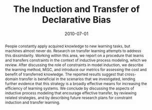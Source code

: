 ---
title: 'The Induction and Transfer of Declarative Bias'

# Authors
# If you created a profile for a user (e.g. the default `admin` user), write the username (folder name) here
# and it will be replaced with their full name and linked to their profile.
authors:
  - admin
  - Ljupčo Todorovski

# # Author notes (optional)
# author_notes:
#   - 'Equal contribution'
#   - 'Equal contribution'

date: '2010-07-01'
doi: ''

# Schedule page publish date (NOT publication's date).
publishDate: '2017-01-01T00:00:00Z'

# Publication type.
# Legend: 0 = Uncategorized; 1 = Conference paper; 2 = Journal article;
# 3 = Preprint / Working Paper; 4 = Report; 5 = Book; 6 = Book section;
# 7 = Thesis; 8 = Patent
publication_types: ['1']

# Publication name and optional abbreviated publication name.
publication: In *Proceedings of the Twenty-Fourth AAAI Conference on Artificial Intelligence*
publication_short: AAAI

abstract: "People constantly apply acquired knowledge to new learning tasks, but machines almost never do. Research on transfer learning attempts to address this dissimilarity. Working within this area, we report on a procedure that learns and transfers constraints in the context of inductive process modeling, which we review. After discussing the role of constraints in model induction, we describe the learning method, MISC, and introduce our metrics for assessing the cost and benefit of transferred knowledge. The reported results suggest that cross-domain transfer is beneficial in the scenarios that we investigated, lending further evidence that this strategy is a broadly effective means for increasing the efficiency of learning systems. We conclude by discussing the aspects of inductive process modeling that encourage effective transfer, by reviewing related strategies, and by describing future research plans for constraint induction and transfer learning."

# Summary. An optional shortened abstract.
summary: "Research on transfer learning attempts to apply previously acquired knowledge to new learning tasks. Working within this area, we report on a procedure that learns and transfers constraints in the context of inductive process modeling."

tags: [machine learning, inductive bias, inductive logic programming]

# Display this page in the Featured widget?
featured: false

# Custom links (uncomment lines below)
# links:
# - name: Custom Link
#   url: http://example.org

url_pdf: 'https://ojs.aaai.org/index.php/AAAI/article/view/7673/7534'
url_code: ''
url_dataset: ''
url_poster: ''
url_project: ''
url_slides: ''
url_source: ''
url_video: ''

# Featured image
# To use, add an image named `featured.jpg/png` to your page's folder.
# image:
#   caption: 'Image credit: [**Unsplash**](https://unsplash.com/photos/pLCdAaMFLTE)'
#   focal_point: ''
#   preview_only: false

# Associated Projects (optional).
#   Associate this publication with one or more of your projects.
#   Simply enter your project's folder or file name without extension.
#   E.g. `internal-project` references `content/project/internal-project/index.md`.
#   Otherwise, set `projects: []`.
projects:
  - inductive-process-modeling

# Slides (optional).
#   Associate this publication with Markdown slides.
#   Simply enter your slide deck's filename without extension.
#   E.g. `slides: "example"` references `content/slides/example/index.md`.
#   Otherwise, set `slides: ""`.
slides: ''
---
